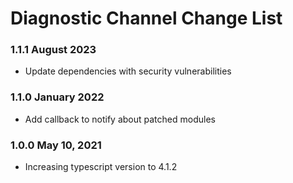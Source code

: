 # Diagnostic Channel Change List

### 1.1.1 August 2023

* Update dependencies with security vulnerabilities

### 1.1.0 January 2022

* Add callback to notify about patched modules

### 1.0.0 May 10, 2021

* Increasing typescript version to 4.1.2